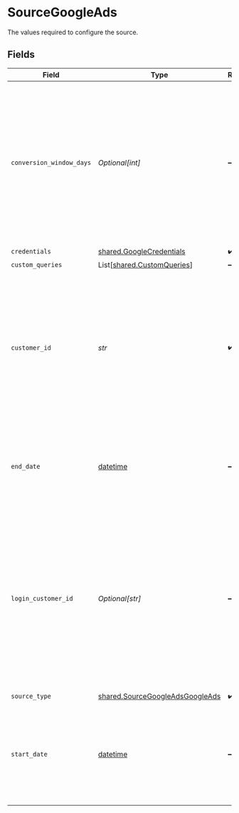 # SourceGoogleAds

The values required to configure the source.


## Fields

| Field                                                                                                                                                                                                                                                                                                                                | Type                                                                                                                                                                                                                                                                                                                                 | Required                                                                                                                                                                                                                                                                                                                             | Description                                                                                                                                                                                                                                                                                                                          | Example                                                                                                                                                                                                                                                                                                                              |
| ------------------------------------------------------------------------------------------------------------------------------------------------------------------------------------------------------------------------------------------------------------------------------------------------------------------------------------ | ------------------------------------------------------------------------------------------------------------------------------------------------------------------------------------------------------------------------------------------------------------------------------------------------------------------------------------ | ------------------------------------------------------------------------------------------------------------------------------------------------------------------------------------------------------------------------------------------------------------------------------------------------------------------------------------ | ------------------------------------------------------------------------------------------------------------------------------------------------------------------------------------------------------------------------------------------------------------------------------------------------------------------------------------ | ------------------------------------------------------------------------------------------------------------------------------------------------------------------------------------------------------------------------------------------------------------------------------------------------------------------------------------ |
| `conversion_window_days`                                                                                                                                                                                                                                                                                                             | *Optional[int]*                                                                                                                                                                                                                                                                                                                      | :heavy_minus_sign:                                                                                                                                                                                                                                                                                                                   | A conversion window is the number of days after an ad interaction (such as an ad click or video view) during which a conversion, such as a purchase, is recorded in Google Ads. For more information, see <a href="https://support.google.com/google-ads/answer/3123169?hl=en">Google's documentation</a>.                           | 14                                                                                                                                                                                                                                                                                                                                   |
| `credentials`                                                                                                                                                                                                                                                                                                                        | [shared.GoogleCredentials](../../models/shared/googlecredentials.md)                                                                                                                                                                                                                                                                 | :heavy_check_mark:                                                                                                                                                                                                                                                                                                                   | N/A                                                                                                                                                                                                                                                                                                                                  |                                                                                                                                                                                                                                                                                                                                      |
| `custom_queries`                                                                                                                                                                                                                                                                                                                     | List[[shared.CustomQueries](../../models/shared/customqueries.md)]                                                                                                                                                                                                                                                                   | :heavy_minus_sign:                                                                                                                                                                                                                                                                                                                   | N/A                                                                                                                                                                                                                                                                                                                                  |                                                                                                                                                                                                                                                                                                                                      |
| `customer_id`                                                                                                                                                                                                                                                                                                                        | *str*                                                                                                                                                                                                                                                                                                                                | :heavy_check_mark:                                                                                                                                                                                                                                                                                                                   | Comma-separated list of (client) customer IDs. Each customer ID must be specified as a 10-digit number without dashes. For detailed instructions on finding this value, refer to our <a href="https://docs.airbyte.com/integrations/sources/google-ads#setup-guide">documentation</a>.                                               | 6783948572,5839201945                                                                                                                                                                                                                                                                                                                |
| `end_date`                                                                                                                                                                                                                                                                                                                           | [datetime](https://docs.python.org/3/library/datetime.html#datetime-objects)                                                                                                                                                                                                                                                         | :heavy_minus_sign:                                                                                                                                                                                                                                                                                                                   | UTC date in the format YYYY-MM-DD. Any data after this date will not be replicated. (Default value of today is used if not set)                                                                                                                                                                                                      | 2017-01-30                                                                                                                                                                                                                                                                                                                           |
| `login_customer_id`                                                                                                                                                                                                                                                                                                                  | *Optional[str]*                                                                                                                                                                                                                                                                                                                      | :heavy_minus_sign:                                                                                                                                                                                                                                                                                                                   | If your access to the customer account is through a manager account, this field is required, and must be set to the 10-digit customer ID of the manager account. For more information about this field, refer to <a href="https://developers.google.com/google-ads/api/docs/concepts/call-structure#cid">Google's documentation</a>. | 7349206847                                                                                                                                                                                                                                                                                                                           |
| `source_type`                                                                                                                                                                                                                                                                                                                        | [shared.SourceGoogleAdsGoogleAds](../../models/shared/sourcegoogleadsgoogleads.md)                                                                                                                                                                                                                                                   | :heavy_check_mark:                                                                                                                                                                                                                                                                                                                   | N/A                                                                                                                                                                                                                                                                                                                                  |                                                                                                                                                                                                                                                                                                                                      |
| `start_date`                                                                                                                                                                                                                                                                                                                         | [datetime](https://docs.python.org/3/library/datetime.html#datetime-objects)                                                                                                                                                                                                                                                         | :heavy_minus_sign:                                                                                                                                                                                                                                                                                                                   | UTC date in the format YYYY-MM-DD. Any data before this date will not be replicated. (Default value of two years ago is used if not set)                                                                                                                                                                                             | 2017-01-25                                                                                                                                                                                                                                                                                                                           |
